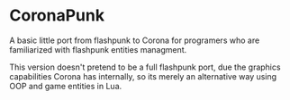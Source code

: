 CoronaPunk
==========

A basic little port from flashpunk to Corona for programers who are familiarized with flashpunk entities managment.

This version doesn't pretend to be a full flashpunk port, due the graphics capabilities Corona has internally,
so its merely an alternative way using OOP and game entities in Lua.


